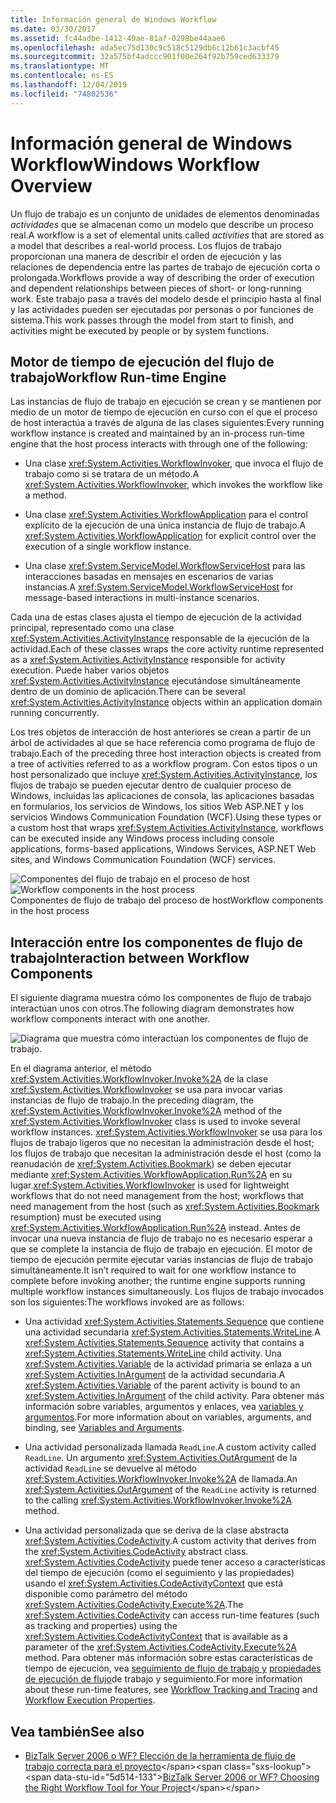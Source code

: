 ```yaml
---
title: Información general de Windows Workflow
ms.date: 03/30/2017
ms.assetid: fc44adbe-1412-49ae-81af-0298be44aae6
ms.openlocfilehash: ada5ec75d130c9c518c5129db6c12b61c3acbf45
ms.sourcegitcommit: 32a575bf4adccc901f00e264f92b759ced633379
ms.translationtype: MT
ms.contentlocale: es-ES
ms.lasthandoff: 12/04/2019
ms.locfileid: "74802536"
---
```

# <a name="windows-workflow-overview"></a><span data-ttu-id="5d514-102">Información general de Windows Workflow</span><span class="sxs-lookup"><span data-stu-id="5d514-102">Windows Workflow Overview</span></span>
<span data-ttu-id="5d514-103">Un flujo de trabajo es un conjunto de unidades de elementos denominadas *actividades* que se almacenan como un modelo que describe un proceso real.</span><span class="sxs-lookup"><span data-stu-id="5d514-103">A workflow is a set of elemental units called *activities* that are stored as a model that describes a real-world process.</span></span> <span data-ttu-id="5d514-104">Los flujos de trabajo proporcionan una manera de describir el orden de ejecución y las relaciones de dependencia entre las partes de trabajo de ejecución corta o prolongada.</span><span class="sxs-lookup"><span data-stu-id="5d514-104">Workflows provide a way of describing the order of execution and dependent relationships between pieces of short- or long-running work.</span></span> <span data-ttu-id="5d514-105">Este trabajo pasa a través del modelo desde el principio hasta al final y las actividades pueden ser ejecutadas por personas o por funciones de sistema.</span><span class="sxs-lookup"><span data-stu-id="5d514-105">This work passes through the model from start to finish, and activities might be executed by people or by system functions.</span></span>  
  
## <a name="workflow-run-time-engine"></a><span data-ttu-id="5d514-106">Motor de tiempo de ejecución del flujo de trabajo</span><span class="sxs-lookup"><span data-stu-id="5d514-106">Workflow Run-time Engine</span></span>  
 <span data-ttu-id="5d514-107">Las instancias de flujo de trabajo en ejecución se crean y se mantienen por medio de un motor de tiempo de ejecución en curso con el que el proceso de host interactúa a través de alguna de las clases siguientes:</span><span class="sxs-lookup"><span data-stu-id="5d514-107">Every running workflow instance is created and maintained by an in-process run-time engine that the host process interacts with through one of the following:</span></span>  
  
- <span data-ttu-id="5d514-108">Una clase <xref:System.Activities.WorkflowInvoker>, que invoca el flujo de trabajo como si se tratara de un método.</span><span class="sxs-lookup"><span data-stu-id="5d514-108">A <xref:System.Activities.WorkflowInvoker>, which invokes the workflow like a method.</span></span>  
  
- <span data-ttu-id="5d514-109">Una clase <xref:System.Activities.WorkflowApplication> para el control explícito de la ejecución de una única instancia de flujo de trabajo.</span><span class="sxs-lookup"><span data-stu-id="5d514-109">A <xref:System.Activities.WorkflowApplication> for explicit control over the execution of a single workflow instance.</span></span>  
  
- <span data-ttu-id="5d514-110">Una clase <xref:System.ServiceModel.WorkflowServiceHost> para las interacciones basadas en mensajes en escenarios de varias instancias.</span><span class="sxs-lookup"><span data-stu-id="5d514-110">A <xref:System.ServiceModel.WorkflowServiceHost> for message-based interactions in multi-instance scenarios.</span></span>  
  
 <span data-ttu-id="5d514-111">Cada una de estas clases ajusta el tiempo de ejecución de la actividad principal, representado como una clase <xref:System.Activities.ActivityInstance> responsable de la ejecución de la actividad.</span><span class="sxs-lookup"><span data-stu-id="5d514-111">Each of these classes wraps the core activity runtime represented as a <xref:System.Activities.ActivityInstance> responsible for activity execution.</span></span> <span data-ttu-id="5d514-112">Puede haber varios objetos <xref:System.Activities.ActivityInstance> ejecutándose simultáneamente dentro de un dominio de aplicación.</span><span class="sxs-lookup"><span data-stu-id="5d514-112">There can be several <xref:System.Activities.ActivityInstance> objects within an application domain running concurrently.</span></span>  
  
 <span data-ttu-id="5d514-113">Los tres objetos de interacción de host anteriores se crean a partir de un árbol de actividades al que se hace referencia como programa de flujo de trabajo.</span><span class="sxs-lookup"><span data-stu-id="5d514-113">Each of the preceding three host interaction objects is created from a tree of activities referred to as a workflow program.</span></span> <span data-ttu-id="5d514-114">Con estos tipos o un host personalizado que incluye <xref:System.Activities.ActivityInstance>, los flujos de trabajo se pueden ejecutar dentro de cualquier proceso de Windows, incluidas las aplicaciones de consola, las aplicaciones basadas en formularios, los servicios de Windows, los sitios Web ASP.NET y los servicios Windows Communication Foundation (WCF).</span><span class="sxs-lookup"><span data-stu-id="5d514-114">Using these types or a custom host that wraps <xref:System.Activities.ActivityInstance>, workflows can be executed inside any Windows process including console applications, forms-based applications, Windows Services, ASP.NET Web sites, and Windows Communication Foundation (WCF) services.</span></span>  
  
 <span data-ttu-id="5d514-115">![Componentes del flujo de trabajo en el proceso de host](./media/44c79d1d-178b-4487-87ed-3e33015a3842.gif "44c79d1d-178b-4487-87ed-3e33015a3842")</span><span class="sxs-lookup"><span data-stu-id="5d514-115">![Workflow components in the host process](./media/44c79d1d-178b-4487-87ed-3e33015a3842.gif "44c79d1d-178b-4487-87ed-3e33015a3842")</span></span>  
<span data-ttu-id="5d514-116">Componentes de flujo de trabajo del proceso de host</span><span class="sxs-lookup"><span data-stu-id="5d514-116">Workflow components in the host process</span></span>  
  
## <a name="interaction-between-workflow-components"></a><span data-ttu-id="5d514-117">Interacción entre los componentes de flujo de trabajo</span><span class="sxs-lookup"><span data-stu-id="5d514-117">Interaction between Workflow Components</span></span>  
 <span data-ttu-id="5d514-118">El siguiente diagrama muestra cómo los componentes de flujo de trabajo interactúan unos con otros.</span><span class="sxs-lookup"><span data-stu-id="5d514-118">The following diagram demonstrates how workflow components interact with one another.</span></span>  
  
 ![Diagrama que muestra cómo interactúan los componentes de flujo de trabajo.](./media/overview/workflow-component-interatction.gif)  
  
 <span data-ttu-id="5d514-120">En el diagrama anterior, el método <xref:System.Activities.WorkflowInvoker.Invoke%2A> de la clase <xref:System.Activities.WorkflowInvoker> se usa para invocar varias instancias de flujo de trabajo.</span><span class="sxs-lookup"><span data-stu-id="5d514-120">In the preceding diagram, the <xref:System.Activities.WorkflowInvoker.Invoke%2A> method of the <xref:System.Activities.WorkflowInvoker> class is used to invoke several workflow instances.</span></span> <span data-ttu-id="5d514-121"><xref:System.Activities.WorkflowInvoker> se usa para los flujos de trabajo ligeros que no necesitan la administración desde el host; los flujos de trabajo que necesitan la administración desde el host (como la reanudación de <xref:System.Activities.Bookmark>) se deben ejecutar mediante <xref:System.Activities.WorkflowApplication.Run%2A> en su lugar.</span><span class="sxs-lookup"><span data-stu-id="5d514-121"><xref:System.Activities.WorkflowInvoker> is used for lightweight workflows that do not need management from the host; workflows that need management from the host (such as <xref:System.Activities.Bookmark> resumption) must be executed using <xref:System.Activities.WorkflowApplication.Run%2A> instead.</span></span> <span data-ttu-id="5d514-122">Antes de invocar una nueva instancia de flujo de trabajo no es necesario esperar a que se complete la instancia de flujo de trabajo en ejecución. El motor de tiempo de ejecución permite ejecutar varias instancias de flujo de trabajo simultáneamente.</span><span class="sxs-lookup"><span data-stu-id="5d514-122">It isn’t required to wait for one workflow instance to complete before invoking another; the runtime engine supports running multiple workflow instances simultaneously.</span></span>  <span data-ttu-id="5d514-123">Los flujos de trabajo invocados son los siguientes:</span><span class="sxs-lookup"><span data-stu-id="5d514-123">The workflows invoked are as follows:</span></span>  
  
- <span data-ttu-id="5d514-124">Una actividad <xref:System.Activities.Statements.Sequence> que contiene una actividad secundaria <xref:System.Activities.Statements.WriteLine>.</span><span class="sxs-lookup"><span data-stu-id="5d514-124">A <xref:System.Activities.Statements.Sequence> activity that contains a <xref:System.Activities.Statements.WriteLine> child activity.</span></span> <span data-ttu-id="5d514-125">Una <xref:System.Activities.Variable> de la actividad primaria se enlaza a un <xref:System.Activities.InArgument> de la actividad secundaria.</span><span class="sxs-lookup"><span data-stu-id="5d514-125">A <xref:System.Activities.Variable> of the parent activity is bound to an <xref:System.Activities.InArgument> of the child activity.</span></span> <span data-ttu-id="5d514-126">Para obtener más información sobre variables, argumentos y enlaces, vea [variables y argumentos](variables-and-arguments.md).</span><span class="sxs-lookup"><span data-stu-id="5d514-126">For more information about on variables, arguments, and binding, see [Variables and Arguments](variables-and-arguments.md).</span></span>  
  
- <span data-ttu-id="5d514-127">Una actividad personalizada llamada `ReadLine`.</span><span class="sxs-lookup"><span data-stu-id="5d514-127">A custom activity called `ReadLine`.</span></span> <span data-ttu-id="5d514-128">Un argumento <xref:System.Activities.OutArgument> de la actividad `ReadLine` se devuelve al método <xref:System.Activities.WorkflowInvoker.Invoke%2A> de llamada.</span><span class="sxs-lookup"><span data-stu-id="5d514-128">An <xref:System.Activities.OutArgument> of the `ReadLine` activity is returned to the calling <xref:System.Activities.WorkflowInvoker.Invoke%2A> method.</span></span>  
  
- <span data-ttu-id="5d514-129">Una actividad personalizada que se deriva de la clase abstracta <xref:System.Activities.CodeActivity>.</span><span class="sxs-lookup"><span data-stu-id="5d514-129">A custom activity that derives from the <xref:System.Activities.CodeActivity> abstract class.</span></span> <span data-ttu-id="5d514-130"><xref:System.Activities.CodeActivity> puede tener acceso a características del tiempo de ejecución (como el seguimiento y las propiedades) usando el <xref:System.Activities.CodeActivityContext> que está disponible como parámetro del método <xref:System.Activities.CodeActivity.Execute%2A>.</span><span class="sxs-lookup"><span data-stu-id="5d514-130">The <xref:System.Activities.CodeActivity> can access run-time features (such as tracking and properties) using the <xref:System.Activities.CodeActivityContext> that is available as a parameter of the <xref:System.Activities.CodeActivity.Execute%2A> method.</span></span> <span data-ttu-id="5d514-131">Para obtener más información sobre estas características de tiempo de ejecución, vea [seguimiento de flujo de trabajo y](workflow-tracking-and-tracing.md) [propiedades de ejecución de flujo](workflow-execution-properties.md)de trabajo y seguimiento.</span><span class="sxs-lookup"><span data-stu-id="5d514-131">For more information about these run-time features, see [Workflow Tracking and Tracing](workflow-tracking-and-tracing.md) and [Workflow Execution Properties](workflow-execution-properties.md).</span></span>  
  
## <a name="see-also"></a><span data-ttu-id="5d514-132">Vea también</span><span class="sxs-lookup"><span data-stu-id="5d514-132">See also</span></span>

- <span data-ttu-id="5d514-133">[BizTalk Server 2006 o WF? Elección de la herramienta de flujo de trabajo correcta para el proyecto](https://docs.microsoft.com/previous-versions/dotnet/articles/cc303238(v=msdn.10))</span><span class="sxs-lookup"><span data-stu-id="5d514-133">[BizTalk Server 2006 or WF? Choosing the Right Workflow Tool for Your Project](https://docs.microsoft.com/previous-versions/dotnet/articles/cc303238(v=msdn.10))</span></span>
